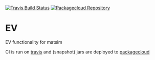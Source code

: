 [![Travis Build Status](https://travis-ci.org/matsim-vsp/ev.svg?branch=master)](https://travis-ci.org/matsim-vsp/ev)
[![Packagecloud Repository](https://img.shields.io/badge/java-packagecloud.io-844fec.svg)](https://packagecloud.io/matsim-vsp/ev/)

# EV
EV functionality for matsim

CI is run on [travis](https://travis-ci.org/matsim-vsp/ev) and (snapshot) jars are deployed to [packagecloud](https://packagecloud.io/matsim-vsp/ev/)